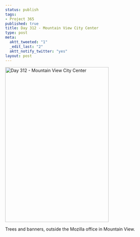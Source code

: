 ```yaml
--- 
status: publish
tags: 
- Project 365
published: true
title: Day 312 - Mountain View City Center
type: post
meta: 
  aktt_tweeted: "1"
  _edit_last: "2"
  aktt_notify_twitter: "yes"
layout: post
---
```

<a href="http://www.flickr.com/photos/freeed/6328325050/" title="Day 312 - Mountain View City Center by Fred​, on Flickr"><img src="http://farm7.static.flickr.com/6049/6328325050_fdbb947d67.jpg" width="333" height="500" alt="Day 312 - Mountain View City Center"/></a>

Trees and banners, outside the Mozilla office in Mountain View.
